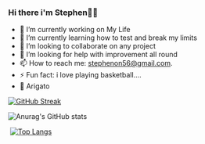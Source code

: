 ### Hi there i'm Stephen👋🙃

- 🔭 I’m currently working on My Life
- 🌱 I’m currently learning how to test and break my limits
- 👯 I’m looking to collaborate on any project
- 🤔 I’m looking for help with improvement all round
- 📫 How to reach me: stephenon56@gmail.com.
- ⚡ Fun fact: i love playing basketball....
- 👋 Arigato

[![GitHub Streak](https://streak-stats.demolab.com?user=Stepheeeen&theme=dark&border_radius=5)](https://git.io/streak-stats)

![Anurag's GitHub stats](https://github-readme-stats.vercel.app/api?username=Stepheeeen&show_icons=true&theme=dark)

 [![Top Langs](https://github-readme-stats.vercel.app/api/top-langs/?username=Stepheeeen&layout=compact&theme=dark)](https://github.com/anuraghazra/github-readme-stats)
